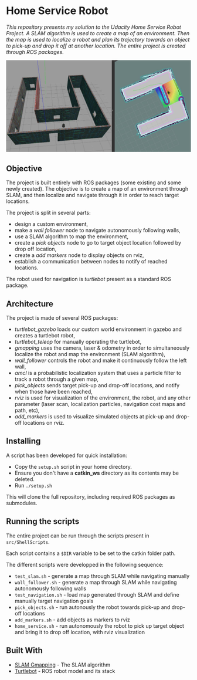 # Home Service Robot

*This repository presents my solution to the Udacity Home Service Robot Project. A SLAM algorithm is used to create a map of an environment. Then the map is used to localize a robot and plan its trajectory towards an object to pick-up and drop it off at another location. The entire project is created through ROS packages.*

![alt text](imgs/intro.jpg)

## Objective

The project is built entirely with ROS packages (some existing and some newly created). The objective is to create a map of an environment through SLAM, and then localize and navigate through it in order to reach target locations.

The project is split in several parts:

* design a custom environment,
* make a *wall follower* node to navigate autonomously following walls,
* use a SLAM algorithm to map the environment,
* create a *pick objects* node to go to target object location followed by drop off location,
* create a *add markers* node to display objects on rviz,
* establish a communication between nodes to notify of reached locations.

The robot used for navigation is *turtlebot* present as a standard ROS package.

## Architecture

The project is made of several ROS packages:

* *turtlebot_gazebo* loads our custom world environment in gazebo and creates a turtlebot robot,
* *turtlebot_teleop* for manually operating the turtlebot,
* *gmapping* uses the camera, laser & odometry in order to simultaneously localize the robot and map the environment (SLAM algorithm),
* *wall_follower* controls the robot and make it continuously follow the left wall,
* *amcl* is a probabilistic localization system that uses a particle filter to track a robot through a given map,
* *pick_objects* sends target pick-up and drop-off locations, and notify when those have been reached,
* *rviz* is used for visualization of the environment, the robot, and any other parameter (laser scan, localization particles, navigation cost maps and path, etc),
* *add_markers* is used to visualize simulated objects at pick-up and drop-off locations on rviz.

## Installing

A script has been developed for quick installation:

* Copy the `setup.sh` script in your home directory.
* Ensure you don't have a **catkin_ws** directory as its contents may be deleted.
* Run `./setup.sh`

This will clone the full repository, including required ROS packages as submodules.

## Running the scripts

The entire project can be run through the scripts present in `src/ShellScripts`.

Each script contains a `$DIR` variable to be set to the catkin folder path.

The different scripts were developped in the following sequence:

* `test_slam.sh` - generate a map through SLAM while navigating manually
* `wall_follower.sh` - generate a map through SLAM while navigating autonomously following walls
* `test_navigation.sh` - load map generated through SLAM and define manually target navigation goals
* `pick_objects.sh` - run autonously the robot towards pick-up and drop-off locations
* `add_markers.sh` - add objects as markers to rviz
* `home_service.sh` - run autonomously the robot to pick up target object and bring it to drop off location, with rviz visualization

## Built With

* [SLAM Gmapping](https://github.com/ros-perception/slam_gmapping) - The SLAM algorithm
* [Turtlebot](https://github.com/turtlebot) - ROS robot model and its stack
